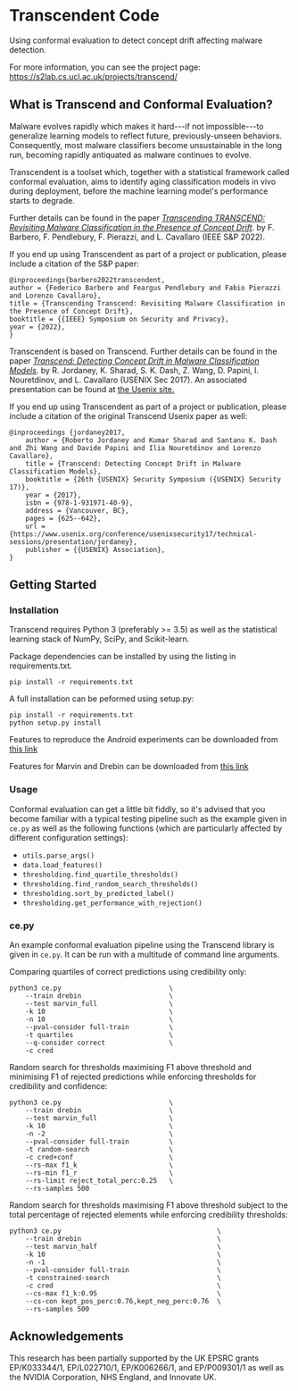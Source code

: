 # Transcendent Code

Using conformal evaluation to detect concept drift affecting malware detection.

For more information, you can see the project page: https://s2lab.cs.ucl.ac.uk/projects/transcend/

## What is Transcend and Conformal Evaluation? 

Malware evolves rapidly which makes it hard---if not impossible---to 
generalize learning models to reflect future, previously-unseen behaviors. 
Consequently, most malware classifiers become unsustainable in the long run, 
becoming rapidly antiquated as malware continues to evolve. 

Transcendent is a toolset which, together with a statistical framework called 
conformal evaluation, aims to identify aging classification models in vivo 
during deployment, before the machine learning model's performance starts to 
degrade.

Further details can be found in the paper [*Transcending TRANSCEND: Revisiting 
Malware Classification in the Presence of Concept Drift*](https://arxiv.org/abs/2010.03856). by F. Barbero, F. Pendlebury, F. Pierazzi, and L. Cavallaro (IEEE S&P 2022).

If you end up using Transcendent as part of a project or publication, please include a citation of the S&P paper:

```
@inproceedings{barbero2022transcendent,
author = {Federico Barbero and Feargus Pendlebury and Fabio Pierazzi and Lorenzo Cavallaro},
title = {Transcending Transcend: Revisiting Malware Classification in the Presence of Concept Drift},
booktitle = {{IEEE} Symposium on Security and Privacy},
year = {2022},
}
```

Transcendent is based on Transcend. Further details can be found in the paper [*Transcend: Detecting Concept Drift 
in Malware Classification Models*](https://www.usenix.org/system/files/conference/usenixsecurity17/sec17-jordaney.pdf). by R. Jordaney, K. Sharad, S. K. Dash, Z. Wang, 
D. Papini, I. Nouretdinov, and L. Cavallaro (USENIX Sec 2017). An associated 
presentation can be found at [the Usenix site.](https://www.usenix.org/conference/usenixsecurity17/technical-sessions/presentation/jordaney)

If you end up using Transcendent as part of a project or publication, please 
include a citation of the original Transcend Usenix paper as well: 

```
@inproceedings {jordaney2017,
    author = {Roberto Jordaney and Kumar Sharad and Santanu K. Dash and Zhi Wang and Davide Papini and Ilia Nouretdinov and Lorenzo Cavallaro},
    title = {Transcend: Detecting Concept Drift in Malware Classification Models},
    booktitle = {26th {USENIX} Security Symposium ({USENIX} Security 17)},
    year = {2017},
    isbn = {978-1-931971-40-9},
    address = {Vancouver, BC},
    pages = {625--642},
    url = {https://www.usenix.org/conference/usenixsecurity17/technical-sessions/presentation/jordaney},
    publisher = {{USENIX} Association},
}
```

## Getting Started 

### Installation

Transcend requires Python 3 (preferably >= 3.5) as well as the statistical 
learning stack of NumPy, SciPy, and Scikit-learn.

Package dependencies can be installed by using the listing in requirements.txt.

```shell
pip install -r requirements.txt
```

A full installation can be peformed using setup.py:

```shell
pip install -r requirements.txt
python setup.py install 
```

Features to reproduce the Android experiments can be downloaded from [this link](https://www.dropbox.com/sh/8cc6z64rzi1n4br/AAD88BhcF_BjWcT7tO2T53qTa?dl=0)

Features for Marvin and Drebin can be downloaded from [this link](https://www.dropbox.com/s/wj2eoww36ljqpor/transcend-features.tar.gz?dl=0)

### Usage 
    
Conformal evaluation can get a little bit fiddly, so it's advised that you 
become familiar with a typical testing pipeline such as the example given in 
`ce.py` as well as the following functions (which are particularly affected by 
different configuration settings):

* `utils.parse_args()`
* `data.load_features()`
* `thresholding.find_quartile_thresholds()`
* `thresholding.find_random_search_thresholds()`
* `thresholding.sort_by_predicted_label()`
* `thresholding.get_performance_with_rejection()`

### ce.py

An example conformal evaluation pipeline using the Transcend library is given 
in `ce.py`. It can be run with a multitude of command line arguments. 

Comparing quartiles of correct predictions using credibility only: 

```shell
python3 ce.py	                  	    \
    --train drebin              	    \
    --test marvin_full          	    \
    -k 10                       	    \
    -n 10                       	    \
    --pval-consider full-train  	    \
    -t quartiles                	    \
    --q-consider correct                \
    -c cred                     	 
```


Random search for thresholds maximising F1 above threshold and minimising F1 of 
rejected predictions while enforcing thresholds for credibility and confidence: 

```shell
python3 ce.py	                  	    \
    --train drebin              	    \
    --test marvin_full          	    \
    -k 10                       	    \
    -n -2                       	    \
    --pval-consider full-train  	    \
    -t random-search            	    \
    -c cred+conf                  	    \
    --rs-max f1_k           	 	    \
    --rs-min f1_r              		    \
    --rs-limit reject_total_perc:0.25   \
    --rs-samples 500
```

Random search for thresholds maximising F1 above threshold subject to the 
total percentage of rejected elements while enforcing credibility thresholds: 

```shell
python3 ce.py 		                                \
	--train drebin                                  \
	--test marvin_half                              \
	-k 10                                           \
	-n -1                                           \
	--pval-consider full-train                      \
	-t constrained-search                           \
	-c cred                                         \
	--cs-max f1_k:0.95                              \
	--cs-con kept_pos_perc:0.76,kept_neg_perc:0.76  \
	--rs-samples 500
```

## Acknowledgements 

This research has been partially supported by the UK EPSRC grants EP/K033344/1, 
EP/L022710/1, EP/K006266/1, and EP/P009301/1 as well as the NVIDIA Corporation,
NHS England, and Innovate UK. 

